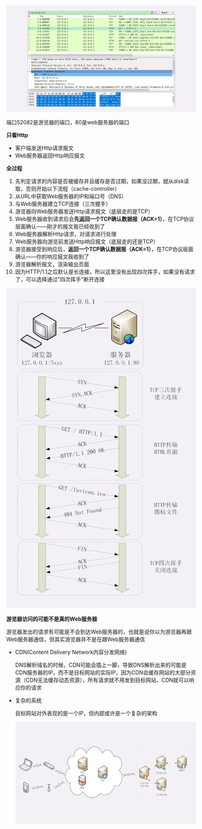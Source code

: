 ![img](p/1.png)

端口52082是游览器的端口，80是web服务器的端口

**只看Http**

* 客户端发送Http请求报文
* Web服务器返回Http响应报文



**全过程**

1. 先判定请求的内容是否被缓存并且缓存是否过期，如果没过期，就从disk读取，否则开始以下流程（cache-controller）
1. 从URL中获取Web服务器的IP和端口号（DNS）
2. 与Web服务器建立TCP连接（三次握手）
3. 游览器向Web服务器发送Http请求报文（底层走的是TCP）
4. Web服务器收到请求后会**先返回一个TCP确认数据报（ACK=1）**，在TCP协议层面确认——刚才的报文我已经收到了
5. Web服务器解析Http请求，对请求进行处理
6. Web服务器向游览前发送Http响应报文（底层走的还是TCP）
7. 游览器接受到响应后，**返回一个TCP确认数据报（ACK=1）**，在TCP协议层面确认——你的响应报文我收到了
8. 游览器解析报文，渲染输出页面
9. 因为HTTP/1.1之后默认是长连接，所以这里没有出现四次挥手，如果没有请求了，可以选择通过"四次挥手"断开连接

![img](p/2.png)





**游览器访问的可能不是真的Web服务器**

游览器发出的请求有可能是不会到达Web服务器的，也就是说你以为游览器再跟Web服务器通信，但其实游览器并不是在跟Web服务器通信

* CDN(Content Delivery Network内容分发网络)

  DNS解析域名的时候，CDN可能会插上一脚，导致DNS解析出来的可能是CDN服务器的IP，而不是目标网站的实际IP，因为CDN会缓存网站的大部分资源（CDN无法缓存动态资源），所有请求就不用发到目标网站，CDN就可以响应你的请求

* 复杂的系统

  目标网站对外表现的是一个IP，但内部或许是一个复杂的架构

  ![img](p/3.png)

